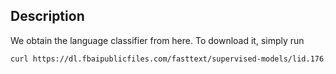 ## Description

We obtain the language classifier from here. To download it, simply run

```sh
curl https://dl.fbaipublicfiles.com/fasttext/supervised-models/lid.176.bin -o lid.176.bin
```